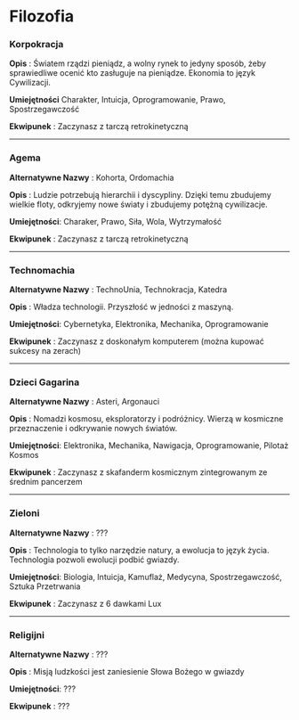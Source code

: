 <h1>Filozofia</h1>

<h3>Korpokracja</h3>

**Opis** : Światem rządzi pieniądz, a wolny rynek to jedyny sposób, żeby sprawiedliwe ocenić kto zasługuje na pieniądze. Ekonomia to język Cywilizacji.

**Umiejętności** Charakter, Intuicja, Oprogramowanie, Prawo, Spostrzegawczość

**Ekwipunek** : Zaczynasz z tarczą retrokinetyczną

<hr>

<h3>Agema</h3>

**Alternatywne Nazwy** : Kohorta, Ordomachia

**Opis** : Ludzie potrzebują hierarchii i dyscypliny. Dzięki temu zbudujemy wielkie floty, odkryjemy nowe światy i zbudujemy potężną cywilizacje.

**Umiejętności**: Charaker, Prawo, Siła, Wola, Wytrzymałość

**Ekwipunek** : Zaczynasz z tarczą retrokinetyczną

<hr>

<h3>Technomachia</h3>

**Alternatywne Nazwy** : TechnoUnia, Technokracja, Katedra

**Opis** : Władza technologii. Przyszłość w jedności z maszyną.

**Umiejętności**: Cybernetyka, Elektronika, Mechanika, Oprogramowanie

**Ekwipunek** : Zaczynasz z doskonałym komputerem (można kupować sukcesy na zerach)

<hr>

<h3>Dzieci Gagarina</h3>

**Alternatywne Nazwy** : Asteri, Argonauci

**Opis** : Nomadzi kosmosu, eksploratorzy i podróżnicy. Wierzą w kosmiczne przeznaczenie i odkrywanie nowych światów.

**Umiejętności**: Elektronika, Mechanika, Nawigacja, Oprogramowanie, Pilotaż Kosmos

**Ekwipunek** : Zaczynasz z skafanderm kosmicznym zintegrowanym ze średnim pancerzem

<hr>

<h3>Zieloni</h3>

**Alternatywne Nazwy** : ???

**Opis** : Technologia to tylko narzędzie natury, a ewolucja to język życia. Technologia pozwoli ewolucji podbić gwiazdy.

**Umiejętności**: Biologia, Intuicja, Kamuflaż, Medycyna, Spostrzegawczość, Sztuka Przetrwania

**Ekwipunek** : Zaczynasz z 6 dawkami Lux

<hr>

<h3>Religijni</h3>

**Alternatywne Nazwy** : ???

**Opis** : Misją ludzkości jest zaniesienie Słowa Bożego w gwiazdy

**Umiejętności**: ???

**Ekwipunek** : ???


